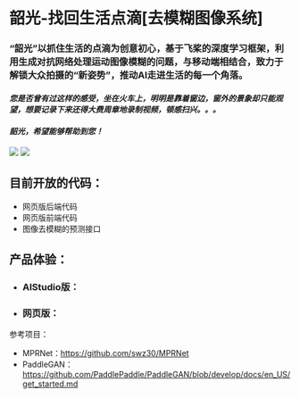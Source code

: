 # 韶光-找回生活点滴[去模糊图像系统]

### “韶光”以抓住**生活的点滴**为创意初心，基于飞桨的深度学习框架，利用生成对抗网络处理运动图像模糊的问题，与移动端相结合，致力于解锁大众拍摄的“新姿势”，推动AI走进生活的每一个角落。

#### *您是否曾有过这样的感受，坐在火车上，明明是靠着窗边，窗外的景象却只能观望，想要记录下来还得大费周章地录制视频，顿感扫兴。。。*

#### ***韶光，希望能够帮助到您！***

![](https://ai-studio-static-online.cdn.bcebos.com/ee1a25a77d6145b8bf340ad73606c16b4129a8452a9f49bbaa2cf1bf9308ced4)
![](https://ai-studio-static-online.cdn.bcebos.com/13b9c293654744d0ac0e400880b1201c5300b737951743afb4ccac2c3edb834f)

## 目前开放的代码：
* 网页版后端代码
* 网页版前端代码
* 图像去模糊的预测接口
## 产品体验：
+ ### AIStudio版：
+ ### 网页版：

参考项目：
+ MPRNet：https://github.com/swz30/MPRNet
+ PaddleGAN：https://github.com/PaddlePaddle/PaddleGAN/blob/develop/docs/en_US/get_started.md
